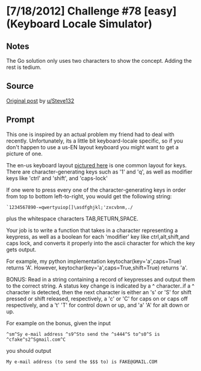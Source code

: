 # [7/18/2012] Challenge #78 [easy] (Keyboard Locale Simulator)

## Notes

The Go solution only uses two characters to show the concept. Adding the rest is tedium.

## Source

[Original post](https://old.reddit.com/r/dailyprogrammer/comments/wrqbr/7182012_challenge_78_easy_keyboard_locale/) by [u/Steve132](https://old.reddit.com/user/Steve132)

## Prompt

This one is inspired by an actual problem my friend had to deal with recently.  Unfortunately, its a little bit
keyboard-locale specific, so if you don't happen to use a us-EN layout keyboard you might want to get a picture of one.

The en-us keyboard layout [pictured here](http://en.wikipedia.org/wiki/File:KB_United_States-NoAltGr.svg) is one common layout
for keys.  There are character-generating keys such as '1' and 'q', as well as modifier keys like 'ctrl' and 'shift', and 'caps-lock'

If one were to press every one of the character-generating keys in order from top to bottom left-to-right,
you would get the following string:

    `1234567890-=qwertyuiop[]\asdfghjkl;'zxcvbnm,./

plus the whitespace characters TAB,RETURN,SPACE.

Your job is to write a function that takes in a character representing a keypress, as well as a boolean for
each 'modifier' key like ctrl,alt,shift,and caps lock, and converts it properly into the ascii character for which
the key gets output.

For example, my python implementation keytochar(key='a',caps=True) returns 'A'.  However, keytochar(key='a',caps=True,shift=True) returns 'a'.

BONUS:
Read in a string containing a record of keypresses and output them to the correct string.  A status key change
is indicated by a ^ character..if a ^ character is detected, then the next character is either an 's' or 'S' for shift pressed
or shift released, respectively, a 'c' or 'C' for caps on or caps off respectively, and a 't' 'T' for control down or up, and 'a' 'A' for alt down or up.

For example on the bonus, given the input

    ^sm^Sy e-mail address ^s9^Sto send the ^s444^S to^s0^S is ^cfake^s2^Sgmail.com^C

you should output

    My e-mail address (to send the $$$ to) is FAKE@GMAIL.COM
